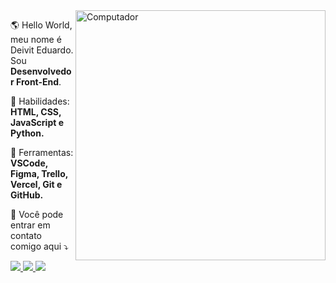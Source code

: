 <img src="" min-width="400px" max-width="400px" width="400px" align="right" alt="Computador">

<p align="left"> 
  🌎 Hello World, meu nome é Deivit Eduardo. Sou <strong>Desenvolvedor Front-End</strong>.
</p>

<p align="left">
  🦄 Habilidades: <strong>HTML, CSS, JavaScript e Python.</strong>
</p>

<p align="left">
  💼 Ferramentas: <strong>VSCode, Figma, Trello, Vercel, Git e GitHub.</strong>
</p>

<p align="left">
  💌 Você pode entrar em contato comigo aqui ⤵️
</p>

<p align="left">
  <a href="www.instagram.com/eduardoalmeida280/" alt="Instagram">
    <img src="https://img.shields.io/badge/-Instagram-1C1C1C?style=for-the-badge&logo=Instagram&logoColor=8257E6&link=https://www.instagram.com/eduardoalmeida280"/>
  </a>
  
  <a href="https://www.linkedin.com/in/deivit-eduardo-1aa65420b/" alt="Linkedin">
    <img src="https://img.shields.io/badge/-Linkedin-1C1C1C?style=for-the-badge&logo=Linkedin&logoColor=8257E6&link=https://https://www.linkedin.com/in/deivit-eduardo-1aa65420b"/>
  </a>
  
  <a href="https://mail.google.com/mail/u/?authuser=eduardoalmeida5547@gmail.com" alt="Gmail">
    <img src="https://img.shields.io/badge/-Gmail-1C1C1C?style=for-the-badge&logo=Gmail&logoColor=8257E6" />
 </a>
</p>
